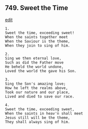 
## 749.  Sweet the Time
[edit](https://docs.google.com/document/d/18edn6uilmYxM%2D35ru_xpPDcZpKm99xOA/edit?mode=html)



    1.
    Sweet the time, exceeding sweet!
    When the saints together meet
    When the Saviour is the theme,
    When they join to sing of him.

    2.
    Sing we then eternal love,
    Such as did the Father move
    He beheld the world undone,
    Loved the world the gave his Son.

    3.
    Sing the Son's amazing love;
    How he left the realms above,
    Took our nature and our place,
    Lived and died to save our race.

    4.
    Sweet the time, exceeding sweet,
    When the saints in heav'n shall meet
    Jesus still will be the theme,
    They shall always sing of him.

